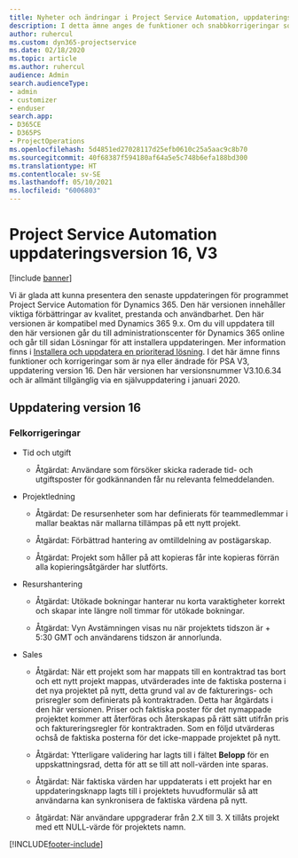 ```yaml
---
title: Nyheter och ändringar i Project Service Automation, uppdateringsversion 16, version 3
description: I detta ämne anges de funktioner och snabbkorrigeringar som finns tillgängliga i Project Service Automation, uppdateringsversion 16, version 3.
author: ruhercul
ms.custom: dyn365-projectservice
ms.date: 02/18/2020
ms.topic: article
ms.author: ruhercul
audience: Admin
search.audienceType:
- admin
- customizer
- enduser
search.app:
- D365CE
- D365PS
- ProjectOperations
ms.openlocfilehash: 5d4851ed27028117d25efb0610c25a5aac9c8b70
ms.sourcegitcommit: 40f68387f594180af64a5e5c748b6efa188bd300
ms.translationtype: HT
ms.contentlocale: sv-SE
ms.lasthandoff: 05/10/2021
ms.locfileid: "6006803"
---
```

# <a name="project-service-automation-update-release-16-v3"></a>Project Service Automation uppdateringsversion 16, V3

[!include [banner](../includes/psa-now-project-operations.md)]

Vi är glada att kunna presentera den senaste uppdateringen för programmet Project Service Automation för Dynamics 365. Den här versionen innehåller viktiga förbättringar av kvalitet, prestanda och användbarhet.  Den här versionen är kompatibel med Dynamics 365 9.x. Om du vill uppdatera till den här versionen går du till administrationscenter för Dynamics 365 online och går till sidan Lösningar för att installera uppdateringen. Mer information finns i [Installera och uppdatera en prioriterad lösning](/dynamics365/project-service/upgrade-psa-home-page).
I det här ämne finns funktioner och korrigeringar som är nya eller ändrade för PSA V3, uppdatering version 16. Den här versionen har versionsnummer V3.10.6.34 och är allmänt tillgänglig via en självuppdatering i januari 2020.


## <a name="update-release-16"></a>Uppdatering version 16

### <a name="bug-fixes"></a>Felkorrigeringar

-   Tid och utgift

    -   Åtgärdat: Användare som försöker skicka raderade tid- och utgiftsposter för godkännanden får nu relevanta felmeddelanden.

-   Projektledning

    -   Åtgärdat: De resursenheter som har definierats för teammedlemmar i mallar beaktas när mallarna tillämpas på ett nytt projekt.

    -   Åtgärdat: Förbättrad hantering av omtilldelning av postägarskap.

    -   Åtgärdat: Projekt som håller på att kopieras får inte kopieras förrän alla kopieringsåtgärder har slutförts.

-   Resurshantering

    -   Åtgärdat: Utökade bokningar hanterar nu korta varaktigheter korrekt och skapar inte längre noll timmar för utökade bokningar.

    -   Åtgärdat: Vyn Avstämningen visas nu när projektets tidszon är + 5:30 GMT och användarens tidszon är annorlunda.

-   Sales

    -   Åtgärdat: När ett projekt som har mappats till en kontraktrad tas bort och ett nytt projekt mappas, utvärderades inte de faktiska posterna i det nya projektet på nytt, detta grund val av de fakturerings- och prisregler som definierats på kontraktraden. Detta har åtgärdats i den här versionen. Priser och faktiska poster för det nymappade projektet kommer att återföras och återskapas på rätt sätt utifrån pris och faktureringsregler för kontraktraden. Som en följd utvärderas ochså de faktiska posterna för det icke-mappade projektet på nytt.

    -   Åtgärdat: Ytterligare validering har lagts till i fältet **Belopp** för en uppskattningsrad, detta för att se till att noll-värden inte sparas.

    -   Åtgärdat: När faktiska värden har uppdaterats i ett projekt har en uppdateringsknapp lagts till i projektets huvudformulär så att användarna kan synkronisera de faktiska värdena på nytt.

    -   åtgärdat: När användare uppgraderar från 2.X till 3. X tillåts projekt med ett NULL-värde för projektets namn.



[!INCLUDE[footer-include](../includes/footer-banner.md)]